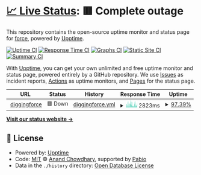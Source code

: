# [📈 Live Status](https://diggingforce.github.io/uptime): <!--live status--> **🟥 Complete outage**

This repository contains the open-source uptime monitor and status page for [force](https://diggingforce.xyz), powered by [Upptime](https://github.com/upptime/upptime).

[![Uptime CI](https://github.com/diggingforce/uptime/workflows/Uptime%20CI/badge.svg)](https://github.com/diggingforce/diggingforcexyz-uptime/actions?query=workflow%3A%22Uptime+CI%22)
[![Response Time CI](https://github.com/diggingforce/uptime/workflows/Response%20Time%20CI/badge.svg)](https://github.com/diggingforce/diggingforcexyz-uptime/actions?query=workflow%3A%22Response+Time+CI%22)
[![Graphs CI](https://github.com/diggingforce/uptime/workflows/Graphs%20CI/badge.svg)](https://github.com/diggingforce/diggingforcexyz-uptime/actions?query=workflow%3A%22Graphs+CI%22)
[![Static Site CI](https://github.com/diggingforce/uptime/workflows/Static%20Site%20CI/badge.svg)](https://github.com/diggingforce/diggingforcexyz-uptime/actions?query=workflow%3A%22Static+Site+CI%22)
[![Summary CI](https://github.com/diggingforce/uptime/workflows/Summary%20CI/badge.svg)](https://github.com/diggingforce/diggingforcexyz-uptime/actions?query=workflow%3A%22Summary+CI%22)

With [Upptime](https://upptime.js.org), you can get your own unlimited and free uptime monitor and status page, powered entirely by a GitHub repository. We use [Issues](https://github.com/diggingforce/uptime/issues) as incident reports, [Actions](https://github.com/diggingforce/uptime/actions) as uptime monitors, and [Pages](https://diggingforce.github.io/uptime) for the status page.

<!--start: status pages-->
<!-- This summary is generated by Upptime (https://github.com/upptime/upptime) -->
<!-- Do not edit this manually, your changes will be overwritten -->
<!-- prettier-ignore -->
| URL | Status | History | Response Time | Uptime |
| --- | ------ | ------- | ------------- | ------ |
| <img alt="" src="https://icons.duckduckgo.com/ip3/diggingforce.xyz.ico" height="13"> [diggingforce](https://diggingforce.xyz) | 🟥 Down | [diggingforce.yml](https://github.com/diggingforce/uptime/commits/HEAD/history/diggingforce.yml) | <details><summary><img alt="Response time graph" src="./graphs/diggingforce/response-time-week.png" height="20"> 2823ms</summary><br><a href="https://diggingforce.github.io/uptime/history/diggingforce"><img alt="Response time 2432" src="https://img.shields.io/endpoint?url=https%3A%2F%2Fraw.githubusercontent.com%2Fdiggingforce%2Fuptime%2FHEAD%2Fapi%2Fdiggingforce%2Fresponse-time.json"></a><br><a href="https://diggingforce.github.io/uptime/history/diggingforce"><img alt="24-hour response time 1610" src="https://img.shields.io/endpoint?url=https%3A%2F%2Fraw.githubusercontent.com%2Fdiggingforce%2Fuptime%2FHEAD%2Fapi%2Fdiggingforce%2Fresponse-time-day.json"></a><br><a href="https://diggingforce.github.io/uptime/history/diggingforce"><img alt="7-day response time 2823" src="https://img.shields.io/endpoint?url=https%3A%2F%2Fraw.githubusercontent.com%2Fdiggingforce%2Fuptime%2FHEAD%2Fapi%2Fdiggingforce%2Fresponse-time-week.json"></a><br><a href="https://diggingforce.github.io/uptime/history/diggingforce"><img alt="30-day response time 2378" src="https://img.shields.io/endpoint?url=https%3A%2F%2Fraw.githubusercontent.com%2Fdiggingforce%2Fuptime%2FHEAD%2Fapi%2Fdiggingforce%2Fresponse-time-month.json"></a><br><a href="https://diggingforce.github.io/uptime/history/diggingforce"><img alt="1-year response time 2432" src="https://img.shields.io/endpoint?url=https%3A%2F%2Fraw.githubusercontent.com%2Fdiggingforce%2Fuptime%2FHEAD%2Fapi%2Fdiggingforce%2Fresponse-time-year.json"></a></details> | <details><summary><a href="https://diggingforce.github.io/uptime/history/diggingforce">97.39%</a></summary><a href="https://diggingforce.github.io/uptime/history/diggingforce"><img alt="All-time uptime 97.94%" src="https://img.shields.io/endpoint?url=https%3A%2F%2Fraw.githubusercontent.com%2Fdiggingforce%2Fuptime%2FHEAD%2Fapi%2Fdiggingforce%2Fuptime.json"></a><br><a href="https://diggingforce.github.io/uptime/history/diggingforce"><img alt="24-hour uptime 98.28%" src="https://img.shields.io/endpoint?url=https%3A%2F%2Fraw.githubusercontent.com%2Fdiggingforce%2Fuptime%2FHEAD%2Fapi%2Fdiggingforce%2Fuptime-day.json"></a><br><a href="https://diggingforce.github.io/uptime/history/diggingforce"><img alt="7-day uptime 97.39%" src="https://img.shields.io/endpoint?url=https%3A%2F%2Fraw.githubusercontent.com%2Fdiggingforce%2Fuptime%2FHEAD%2Fapi%2Fdiggingforce%2Fuptime-week.json"></a><br><a href="https://diggingforce.github.io/uptime/history/diggingforce"><img alt="30-day uptime 97.66%" src="https://img.shields.io/endpoint?url=https%3A%2F%2Fraw.githubusercontent.com%2Fdiggingforce%2Fuptime%2FHEAD%2Fapi%2Fdiggingforce%2Fuptime-month.json"></a><br><a href="https://diggingforce.github.io/uptime/history/diggingforce"><img alt="1-year uptime 97.94%" src="https://img.shields.io/endpoint?url=https%3A%2F%2Fraw.githubusercontent.com%2Fdiggingforce%2Fuptime%2FHEAD%2Fapi%2Fdiggingforce%2Fuptime-year.json"></a></details>

<!--end: status pages-->

[**Visit our status website →**](https://diggingforce.github.io/uptime)

## 📄 License

- Powered by: [Upptime](https://github.com/upptime/upptime)
- Code: [MIT](./LICENSE) © [Anand Chowdhary](https://anandchowdhary.com), supported by [Pabio](https://pabio.com)
- Data in the `./history` directory: [Open Database License](https://opendatacommons.org/licenses/odbl/1-0/)
